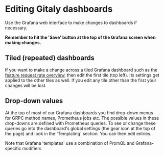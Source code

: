 # Editing Gitaly dashboards

Use the Grafana web interface to make changes to dashboards if
necessary.

**Remember to hit the 'Save' button at the top of the Grafana screen when making changes.**

## Tiled (repeated) dashboards

If you want to make a change across a tiled Grafana dashboard such as
the [feature request rate
overview](https://performance.gitlab.net/dashboard/db/gitaly-features-overview),
then edit the first tile (top left). Its settings get applied to the
other tiles as well. If you edit any tile other than the first your
changes will be lost.

## Drop-down values

At the top of most of our Grafana dashboards you find drop-down menus
for GRPC method names, Prometheus jobs etc. The possible values in these
drop-downs are defined with Prometheus queries. To see or change these
queries go into the dashboard's global settings (the gear icon at the
top of the page) and look in the 'Templating' section. You can then edit
entries.

Note that Grafana 'templates' use a combination of PromQL and
Grafana-specific modifiers.
